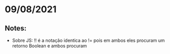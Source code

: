 # 09/08/2021

## Notes:
- Sobre JS: !! é a notação identica ao != pois em ambos eles procuram um retorno Boolean e ambos procuram 

